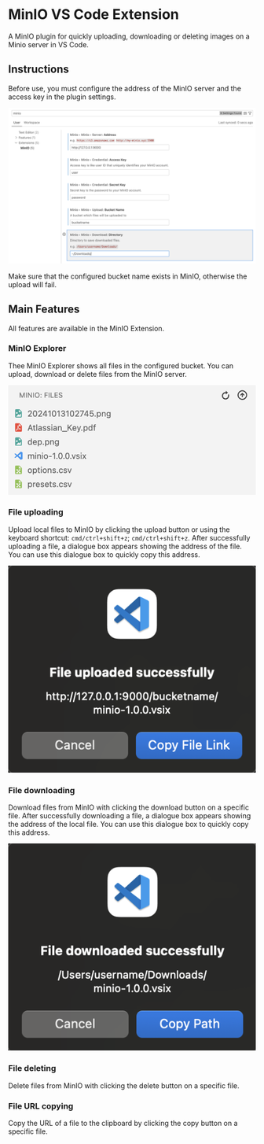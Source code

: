 # MinIO VS Code Extension

A MinIO plugin for quickly uploading, downloading or deleting images on a Minio server in VS Code.

## Instructions

Before use, you must configure the address of the MinIO server and the access key in the plugin settings.

![image](https://github.com/DrBenjamin/MinIO-VS-Code-Extension/blob/22318ac247625080dcf3900f85785840b0aa8d2a/resources/settings.png?raw=true)

Make sure that the configured bucket name exists in MinIO, otherwise the upload will fail.

## Main Features

All features are available in the MinIO Extension.

### MinIO Explorer

Thee MinIO Explorer shows all files in the configured bucket. You can upload, download or delete files from the MinIO server.

![image](https://github.com/DrBenjamin/MinIO-VS-Code-Extension/blob/22318ac247625080dcf3900f85785840b0aa8d2a/resources/MinIO%20Explorer.png?raw=true)

### File uploading

Upload local files to MinIO by clicking the upload button or using the keyboard shortcut: `cmd/ctrl+shift+z`; `cmd/ctrl+shift+z`. After successfully uploading a file, a dialogue box appears showing the address of the file. You can use this dialogue box to quickly copy this address.

![image](https://github.com/DrBenjamin/MinIO-VS-Code-Extension/blob/22318ac247625080dcf3900f85785840b0aa8d2a/resources/Uploaded.png?raw=true)

### File downloading

Download files from MinIO with clicking the download button on a specific file. After successfully downloading a file, a dialogue box appears showing the address of the local file. You can use this dialogue box to quickly copy this address.

![image](https://github.com/DrBenjamin/MinIO-VS-Code-Extension/blob/22318ac247625080dcf3900f85785840b0aa8d2a/resources/Downloaded.png?raw=true)

### File deleting

Delete files from MinIO with clicking the delete button on a specific file.

### File URL copying

Copy the URL of a file to the clipboard by clicking the copy button on a specific file.
